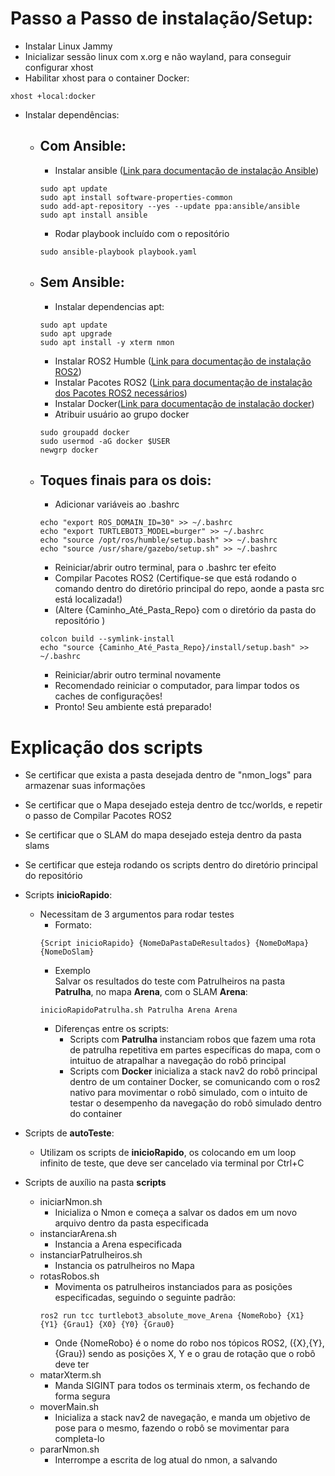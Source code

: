 # Passo a Passo de instalação/Setup:
- Instalar Linux Jammy 
- Inicializar sessão linux com x.org e não wayland, para conseguir configurar xhost
- Habilitar xhost para o container Docker:
```
xhost +local:docker
```
- Instalar dependências:   
    - ## Com Ansible:
        - Instalar ansible ([Link para documentação de instalação Ansible](https://docs.ansible.com/ansible/latest/installation_guide/installation_distros.html))  
        ```
        sudo apt update
        sudo apt install software-properties-common
        sudo add-apt-repository --yes --update ppa:ansible/ansible
        sudo apt install ansible
        ```
        - Rodar playbook incluído com o repositório  
        ```
        sudo ansible-playbook playbook.yaml
        ```
        
    - ## Sem Ansible:  
        - Instalar dependencias apt:
        ```
        sudo apt update
        sudo apt upgrade
        sudo apt install -y xterm nmon
        ```
        - Instalar ROS2 Humble ([Link para documentação de instalação ROS2](https://docs.ros.org/en/humble/Installation/Ubuntu-Install-Debs.html))  
        - Instalar Pacotes ROS2 ([Link para documentação de instalação dos Pacotes ROS2 necessários](https://emanual.robotis.com/docs/en/platform/turtlebot3/quick-start/#pc-setup))   
        - Instalar Docker([Link para documentação de instalação docker](https://docs.docker.com/engine/install/ubuntu/#install-using-the-repository))  
        - Atribuir usuário ao grupo docker  
        ```
        sudo groupadd docker  
        sudo usermod -aG docker $USER  
        newgrp docker
        ```
    - ## Toques finais para os dois:
        - Adicionar variáveis ao .bashrc  
        ```
        echo "export ROS_DOMAIN_ID=30" >> ~/.bashrc
        echo "export TURTLEBOT3_MODEL=burger" >> ~/.bashrc
        echo "source /opt/ros/humble/setup.bash" >> ~/.bashrc
        echo "source /usr/share/gazebo/setup.sh" >> ~/.bashrc
        ```
        - Reiniciar/abrir outro terminal, para o .bashrc ter efeito
        - Compilar Pacotes ROS2 (Certifique-se que está rodando o comando dentro do diretório principal do repo, aonde a pasta src está localizada!)
        - (Altere {Caminho_Até_Pasta_Repo} com o diretório da pasta do repositório )
        ```
        colcon build --symlink-install
        echo "source {Caminho_Até_Pasta_Repo}/install/setup.bash" >> ~/.bashrc
        ```     
        - Reiniciar/abrir outro terminal novamente
        - Recomendado reiniciar o computador, para limpar todos os caches de configurações!
        - Pronto! Seu ambiente está preparado!
# Explicação dos scripts
- Se certificar que exista a pasta desejada dentro de "nmon_logs" para armazenar suas informações
- Se certificar que o Mapa desejado esteja dentro de tcc/worlds, e repetir o passo de Compilar Pacotes ROS2
- Se certificar que o SLAM do mapa desejado esteja dentro da pasta slams
- Se certificar que esteja rodando os scripts dentro do diretório principal do repositório
- Scripts <b>inicioRapido</b>:
    - Necessitam de 3 argumentos para rodar testes
        - Formato:
        ```
        {Script inicioRapido} {NomeDaPastaDeResultados} {NomeDoMapa} {NomeDoSlam}
        ```
        - Exemplo<br>Salvar os resultados do teste com Patrulheiros na pasta <b>Patrulha</b>, no mapa <b>Arena</b>, com o SLAM <b>Arena</b>:
        ```
        inicioRapidoPatrulha.sh Patrulha Arena Arena
        ```
        - Diferenças entre os scripts:
            - Scripts com <b>Patrulha</b> instanciam robos que fazem uma rota de patrulha repetitiva em partes específicas do mapa, com o intuituo de atrapalhar a navegação do robô principal
            - Scripts com <b>Docker</b> inicializa a stack nav2 do robô principal dentro de um container Docker, se comunicando com o ros2 nativo para movimentar o robô simulado, com o intuito de testar o desempenho da navegação do robô simulado dentro do container

- Scripts de <b>autoTeste</b>:
    - Utilizam os scripts de <b>inicioRapido</b>, os colocando em um loop infinito de teste, que deve ser cancelado via terminal por Ctrl+C
- Scripts de auxílio na pasta <b>scripts</b>
    - iniciarNmon.sh
        - Inicializa o Nmon e começa a salvar os dados em um novo arquivo dentro da pasta especificada
    - instanciarArena.sh
        - Instancia a Arena especificada
    - instanciarPatrulheiros.sh
        - Instancia os patrulheiros no Mapa
    - rotasRobos.sh
        - Movimenta os patrulheiros instanciados para as posições especificadas, seguindo o seguinte padrão:
        ```
        ros2 run tcc turtlebot3_absolute_move_Arena {NomeRobo} {X1} {Y1} {Grau1} {X0} {Y0} {Grau0}
        ```
        - Onde {NomeRobo} é o nome do robo nos tópicos ROS2, ({X},{Y},{Grau}) sendo as posições X, Y e o grau de rotação que o robô deve ter
    - matarXterm.sh
        - Manda SIGINT para todos os terminais xterm, os fechando de forma segura
    - moverMain.sh
        - Inicializa a stack nav2 de navegação, e manda um objetivo de pose para o mesmo, fazendo o robô se movimentar para completa-lo
    - pararNmon.sh
        - Interrompe a escrita de log atual do nmon, a salvando



